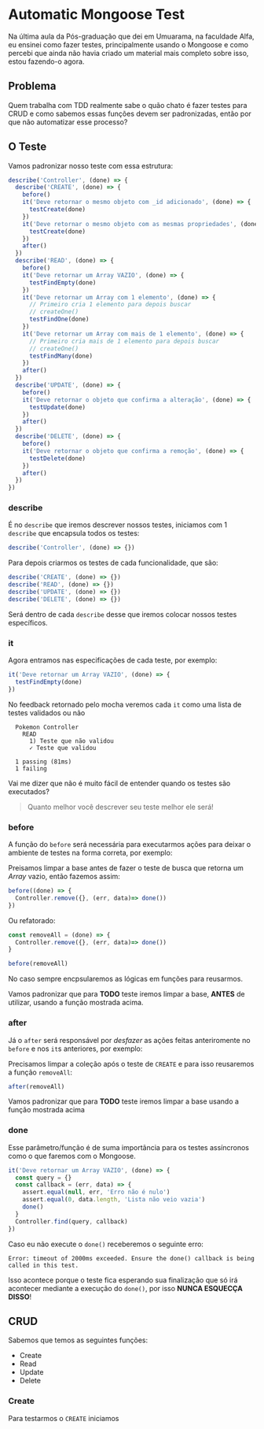 # Automatic Mongoose Test

Na última aula da Pós-graduação que dei em Umuarama, na faculdade Alfa, eu ensinei como fazer testes, principalmente usando o Mongoose e como percebi que ainda não havia criado um material mais completo sobre isso, estou fazendo-o agora.

## Problema

Quem trabalha com TDD realmente sabe o quão chato é fazer testes para CRUD e como sabemos essas funções devem ser padronizadas, então por que não automatizar esse processo?

## O Teste

Vamos padronizar nosso teste com essa estrutura:

```js
describe('Controller', (done) => {
  describe('CREATE', (done) => {
    before()
    it('Deve retornar o mesmo objeto com _id adicionado', (done) => {
      testCreate(done)
    })
    it('Deve retornar o mesmo objeto com as mesmas propriedades', (done) => {
      testCreate(done)
    })
    after()
  })
  describe('READ', (done) => {
    before()
    it('Deve retornar um Array VAZIO', (done) => {
      testFindEmpty(done)
    })
    it('Deve retornar um Array com 1 elemento', (done) => {
      // Primeiro cria 1 elemento para depois buscar
      // createOne()
      testFindOne(done)
    })
    it('Deve retornar um Array com mais de 1 elemento', (done) => {
      // Primeiro cria mais de 1 elemento para depois buscar
      // createOne()
      testFindMany(done)
    })
    after()
  })
  describe('UPDATE', (done) => {
    before()
    it('Deve retornar o objeto que confirma a alteração', (done) => {
      testUpdate(done)
    })
    after()
  })
  describe('DELETE', (done) => {
    before()
    it('Deve retornar o objeto que confirma a remoção', (done) => {
      testDelete(done)
    })
    after()
  })
}) 
```

### describe

É no `describe` que iremos descrever nossos testes, iniciamos com 1 `describe` que encapsula todos os testes:

```js
describe('Controller', (done) => {})
```

Para depois criarmos os testes de cada funcionalidade, que são:

```js
describe('CREATE', (done) => {})
describe('READ', (done) => {})
describe('UPDATE', (done) => {})
describe('DELETE', (done) => {})
```

Será dentro de cada `describe` desse que iremos colocar nossos testes específicos.

### it

Agora entramos nas especificações de cada teste, por exemplo:

```js
it('Deve retornar um Array VAZIO', (done) => {
  testFindEmpty(done)
})
```

No feedback retornado pelo mocha veremos cada `it` como uma lista de testes validados ou não

```
  Pokemon Controller
    READ
      1) Teste que não validou
      ✓ Teste que validou

  1 passing (81ms)
  1 failing

```

Vai me dizer que não é muito fácil de entender quando os testes são executados?

> Quanto melhor você descrever seu teste melhor ele será!

### before

A função do `before` será necessária para executarmos ações para deixar o ambiente de testes na forma correta, por exemplo:

Preisamos limpar a base antes de fazer o teste de busca que retorna um *Array* vazio, então fazemos assim:

```js
before((done) => {
  Controller.remove({}, (err, data)=> done())
})
```

Ou refatorado:

```js
const removeAll = (done) => {
  Controller.remove({}, (err, data)=> done())
}

before(removeAll)
```

No caso sempre encpsularemos as lógicas em funções para reusarmos.

Vamos padronizar que para **TODO** teste iremos limpar a base, **ANTES** de utilizar, usando a função mostrada acima.

### after

Já o `after` será responsável por *desfazer* as ações feitas anteriromente no `before` e nos `it`s anteriores, por exemplo:

Precisamos limpar a coleção após o teste de `CREATE` e para isso reusaremos a função `removeAll`:

```js
after(removeAll)
```

Vamos padronizar que para **TODO** teste iremos limpar a base usando a função mostrada acima

### done

Esse parâmetro/função é de suma importãncia para os testes assíncronos como o que faremos com o Mongoose.

```js
it('Deve retornar um Array VAZIO', (done) => {
  const query = {}
  const callback = (err, data) => {
    assert.equal(null, err, 'Erro não é nulo')
    assert.equal(0, data.length, 'Lista não veio vazia')
    done()
  }
  Controller.find(query, callback)
})
```

Caso eu não execute o `done()` receberemos o seguinte erro:

```
Error: timeout of 2000ms exceeded. Ensure the done() callback is being called in this test.
```

Isso acontece porque o teste fica esperando sua finalização que só irá acontecer mediante a execução do `done()`, por isso **NUNCA ESQUECÇA DISSO**!

## CRUD

Sabemos que temos as seguintes funções:

- Create
- Read
- Update
- Delete


### Create

Para testarmos o `CREATE` iniciamos

